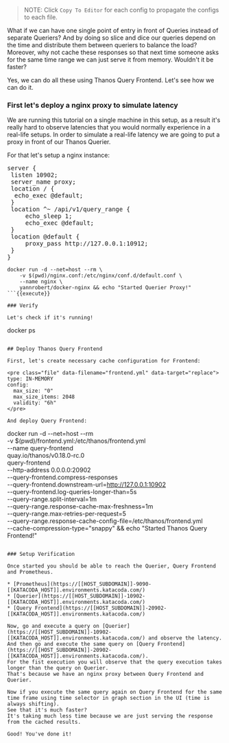 

> NOTE: Click `Copy To Editor` for each config to propagate the configs to each file.

What if we can have one single point of entry in front of Queries instead of separate Queriers? And by doing so slice and dice our queries depend on the time and distribute them between queriers to balance the load? Moreover, why not cache these responses so that next time someone asks for the same time range we can just serve it from memory. Wouldn't it be faster?

Yes, we can do all these using Thanos Query Frontend. Let's see how we can do it.

### First let's deploy a nginx proxy to simulate latency

We are running this tutorial on a single machine in this setup, as a result it's really hard to observe latencies that you would normally experience in a real-life setups. In order to simulate a real-life latency we are going to put a proxy in front of our Thanos Querier.

For that let's setup a nginx instance:

<pre class="file" data-filename="nginx.conf" data-target="replace">
server {
 listen 10902;
 server_name proxy;
 location / {
  echo_exec @default;
 }
 location ^~ /api/v1/query_range {
     echo_sleep 1;
     echo_exec @default;
 }
 location @default {
     proxy_pass http://127.0.0.1:10912;
 }
}
</pre>

```
docker run -d --net=host --rm \
    -v $(pwd)/nginx.conf:/etc/nginx/conf.d/default.conf \
    --name nginx \
    yannrobert/docker-nginx && echo "Started Querier Proxy!"
```{{execute}}

### Verify

Let's check if it's running!

```
docker ps
```{{execute}}

## Deploy Thanos Query Frontend

First, let's create necessary cache configuration for Frontend:

<pre class="file" data-filename="frontend.yml" data-target="replace">
type: IN-MEMORY
config:
  max_size: "0"
  max_size_items: 2048
  validity: "6h"
</pre>

And deploy Query Frontend:

```
docker run -d --net=host --rm \
    -v $(pwd)/frontend.yml:/etc/thanos/frontend.yml \
    --name query-frontend \
    quay.io/thanos/v0.18.0-rc.0 \
    query-frontend \
    --http-address 0.0.0.0:20902 \
    --query-frontend.compress-responses \
    --query-frontend.downstream-url=http://127.0.0.1:10902 \
    --query-frontend.log-queries-longer-than=5s \
    --query-range.split-interval=1m \
    --query-range.response-cache-max-freshness=1m \
    --query-range.max-retries-per-request=5 \
    --query-range.response-cache-config-file=/etc/thanos/frontend.yml \
    --cache-compression-type="snappy" && echo "Started Thanos Query Frontend!"
```{{execute}}

### Setup Verification

Once started you should be able to reach the Querier, Query Frontend and Prometheus.

* [Prometheus](https://[[HOST_SUBDOMAIN]]-9090-[[KATACODA_HOST]].environments.katacoda.com/)
* [Querier](https://[[HOST_SUBDOMAIN]]-10902-[[KATACODA_HOST]].environments.katacoda.com/)
* [Query Frontend](https://[[HOST_SUBDOMAIN]]-20902-[[KATACODA_HOST]].environments.katacoda.com/)

Now, go and execute a query on [Querier](https://[[HOST_SUBDOMAIN]]-10902-[[KATACODA_HOST]].environments.katacoda.com/) and observe the latency.
And then go and execute the same query on [Query Frontend](https://[[HOST_SUBDOMAIN]]-20902-[[KATACODA_HOST]].environments.katacoda.com/).
For the fist execution you will observe that the query execution takes longer than the query on Querier.
That's because we have an nginx proxy between Query Frontend and Querier.

Now if you execute the same query again on Query Frontend for the same time frame using time selector in graph section in the UI (time is always shifting).
See that it's much faster?
It's taking much less time because we are just serving the response from the cached results.

Good! You've done it!
